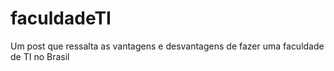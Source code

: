 # faculdadeTI
Um post que ressalta as vantagens e desvantagens de fazer uma faculdade de TI no Brasil
